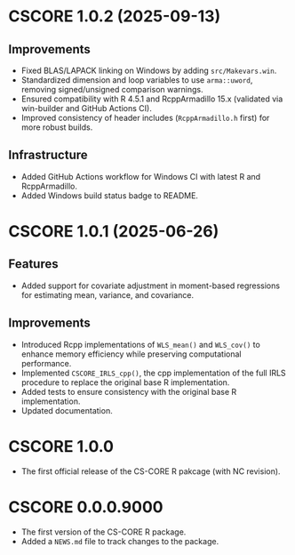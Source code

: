 # CSCORE 1.0.2 (2025-09-13)

## Improvements
* Fixed BLAS/LAPACK linking on Windows by adding `src/Makevars.win`.
* Standardized dimension and loop variables to use `arma::uword`, removing signed/unsigned comparison warnings.
* Ensured compatibility with R 4.5.1 and RcppArmadillo 15.x (validated via win-builder and GitHub Actions CI).
* Improved consistency of header includes (`RcppArmadillo.h` first) for more robust builds.

## Infrastructure
* Added GitHub Actions workflow for Windows CI with latest R and RcppArmadillo.
* Added Windows build status badge to README.


# CSCORE 1.0.1 (2025-06-26)
## Features
* Added support for covariate adjustment in moment-based regressions for estimating mean, variance, and covariance.

## Improvements
* Introduced Rcpp implementations of `WLS_mean()` and `WLS_cov()` to enhance memory efficiency while preserving computational performance.
* Implemented `CSCORE_IRLS_cpp()`, the cpp implementation of the full IRLS procedure to replace the original base R implementation.
* Added tests to ensure consistency with the original base R implementation.
* Updated documentation.

# CSCORE 1.0.0
* The first official release of the CS-CORE R pakcage (with NC revision).

# CSCORE 0.0.0.9000

* The first version of the CS-CORE R package.
* Added a `NEWS.md` file to track changes to the package.
